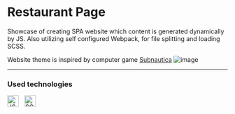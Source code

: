 # Restaurant Page
Showcase of creating SPA website which content is generated dynamically by JS. Also utilizing self configured Webpack, for file splitting and loading SCSS. 

Website theme is inspired by computer game [Subnautica](https://store.steampowered.com/app/264710/Subnautica/)
![image](https://user-images.githubusercontent.com/33003089/212468247-9e997527-aaa4-4ec7-8393-f92c64130684.png)

---
### Used technologies
[<img align="left" alt="JS" width="26px" src="https://cdn.jsdelivr.net/gh/devicons/devicon/icons/javascript/javascript-original.svg" style="padding-right:10px;" />][js]
[<img align="left" alt="SCSS" width="26px" src="https://cdn.jsdelivr.net/gh/devicons/devicon/icons/sass/sass-original.svg" style="padding-right:10px;"/>][sass]

[sass]: https://sass-lang.com
[js]: https://en.wikipedia.org/wiki/JavaScript
